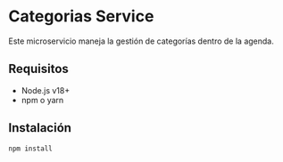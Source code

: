 # Categorias Service

Este microservicio maneja la gestión de categorías dentro de la agenda.

## Requisitos

- Node.js v18+
- npm o yarn

## Instalación

```bash
npm install
